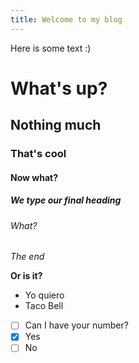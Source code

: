 ```yaml
---
title: Welcome to my blog
---
```

Here is some text :)

# What's up?

## Nothing much

### That's cool

#### Now what?

##### We type our final heading

###### What?

*The end*

**Or is it?**

- Yo quiero
- Taco Bell
- [ ] Can I have your number?
- [x] Yes
- [ ] No

